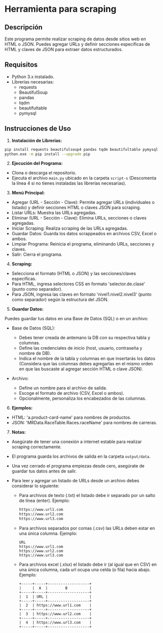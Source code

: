 # Herramienta para scraping

## Descripción

Este programa permite realizar scraping de datos desde sitios web en HTML o JSON. Puedes agregar URLs y definir secciones específicas de HTML y claves de JSON para extraer datos estructurados.

## Requisitos

- Python 3.x instalado.
- Librerías necesarias:
  - requests
  - BeautifulSoup
  - pandas
  - tqdm
  - beautifultable
  - pymysql

## Instrucciones de Uso

1. **Instalación de Librerías:**

```bash
pip install requests beautifulsoup4 pandas tqdm beautifultable pymysql
python.exe -m pip install --upgrade pip
```

2. **Ejecución del Programa:**

- Clona o descarga el repositorio.
- Ejecuta el archivo `main.py` ubicado en la carpeta `script-s` (Descomenta la línea 4 si no tienes instaladas las librerías necesarias).

3. **Menú Principal:**

- Agregar (URL - Sección - Clave): Permite agregar URLs (individuales o listado) y definir secciones HTML o claves JSON para scraping.
- Listar URLs: Muestra las URLs agregadas.
- Eliminar (URL - Sección - Clave): Elimina URLs, secciones o claves agregadas.
- Iniciar Scraping: Realiza scraping de las URLs agregadas.
- Guardar Datos: Guarda los datos scrappeados en archivos CSV, Excel o ambos.
- Limpiar Programa: Reinicia el programa, eliminando URLs, secciones y claves.
- Salir: Cierra el programa.

4. **Scraping:**

- Selecciona el formato (HTML o JSON) y las secciones/claves específicas.
- Para HTML, ingresa selectores CSS en formato 'selector.de.clase' (punto como separador).
- Para JSON, ingresa las claves en formato 'nivel1.nivel2.nivel3' (punto como separador) según la estructura del JSON.

5. **Guardar Datos:**

Puedes guardar tus datos en una Base de Datos (SQL) o en un archivo:

- Base de Datos (SQL):

  - Debes tener creada de antemano la DB con su respectiva tabla y columnas.
  - Define las credenciales de inicio (host, usuario, contraseña y nombre de DB).
  - Indica el nombre de la tabla y columnas en que insertarás los datos (Considera que las columnas debes agregarlas en el mismo orden en que las buscaste al agregar sección HTML o clave JSON).

- Archivo:
  - Define un nombre para el archivo de salida.
  - Escoge el formato de archivo (CSV, Excel o ambos).
  - Opcionalmente, personaliza los encabezados de las columnas.

6. **Ejemplos:**

- HTML: 'a.product-card-name' para nombres de productos.
- JSON: 'MRData.RaceTable.Races.raceName' para nombres de carreras.

7. **Notas:**

- Asegúrate de tener una conexión a internet estable para realizar scraping correctamente.
- El programa guarda los archivos de salida en la carpeta `output/data`.
- Una vez cerrado el programa empiezas desde cero, asegúrate de guardar tus datos antes de salir.
- Para leer y agregar un listado de URLs desde un archivo debes considerar lo siguiente:

  - Para archivos de texto (.txt) el listado debe ir separado por un salto de línea (enter). Ejemplo:
    ```txt
    https://www.url1.com
    https://www.url2.com
    https://www.url3.com
    ```
  - Para archivos separados por comas (.csv) las URLs deben estar en una única columna. Ejemplo:
    ```csv
    URL
    https://www.url1.com
    https://www.url2.com
    https://www.url3.com
    ```
  - Para archivos excel (.xlsx) el listado debe ir (al igual que en CSV) en una única columna, cada url ocupa una celda (o fila) hacia abajo. Ejemplo:
    ```xlsx
    +-----+-----+-------------------+
    |     |  A  |        B          |
    +-----+-----+-------------------+
    |  1  | URL |                   |
    +-----+-----+-------------------+
    |  2  | https://www.url1.com    |
    +-----+-----+-------------------+
    |  3  | https://www.url2.com    |
    +-----+-----+-------------------+
    |  4  | https://www.url3.com    |
    +-----+-----+-------------------+
    ```
